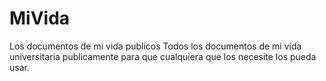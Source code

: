 # MiVida
Los documentos de mi vida publicos
Todos los documentos de mi vida universitaria publicamente para que cualquiera que los necesite los pueda usar.

